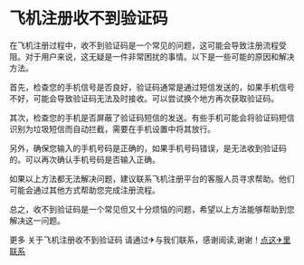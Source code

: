 # 飞机注册收不到验证码

在飞机注册过程中，收不到验证码是一个常见的问题，这可能会导致注册流程受阻。对于用户来说，这无疑是一件非常困扰的事情。以下是一些可能的原因和解决方法。

首先，检查您的手机信号是否良好，验证码通常是通过短信发送的，如果手机信号不好，可能会导致验证码无法及时接收。可以尝试换个地方再次获取验证码。

其次，检查您的手机是否屏蔽了验证码短信的发送。有些手机可能会将验证码短信识别为垃圾短信而自动拦截，需要在手机设置中将其放行。

另外，确保您输入的手机号码是正确的，如果手机号码错误，是无法收到验证码的。可以再次确认手机号码是否输入正确。

如果以上方法都无法解决问题，建议联系飞机注册平台的客服人员寻求帮助。他们可能会通过其他方式帮助您完成注册流程。

总之，收不到验证码是一个常见但又十分烦恼的问题，希望以上方法能够帮助到您解决这一问题。

更多 关于飞机注册收不到验证码 请通过✈与我们联系，感谢阅读,谢谢！[点这✈里联系](https://abc.k02.cc)
